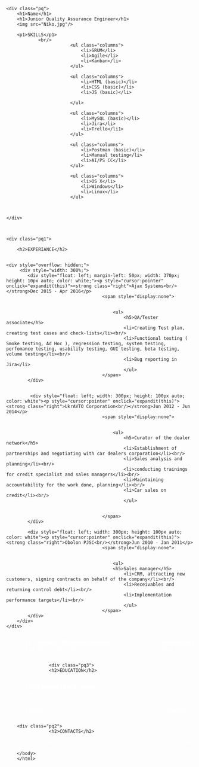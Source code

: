 <!DOCTYPE html>
<!DOCTYPE html>
<html>
<head>
	<title> Name CV</title>
	<link rel="stylesheet" type="text/css" href="body5.css">
	<script type="text/javascript">

var ns6=document.getElementById&&!document.all?1:0
			var head="display:''"
			var folder=''
			function expandit(curobj)
			{
			folder=ns6?curobj.nextSibling.nextSibling.style:document.all[curobj.sourceIndex+1].style
			if (folder.display=="none")
			folder.display=""
			else
			folder.display="none"
			}
	</script>
</head>


<body>

	<div class="pq">
		<h1>Name</h1>
		<h1>Junior Quality Assurance Engineer</h1>
		<img src="Niko.jpg"/>

		<p1>SKILLS</p1>
				<br/>
							<ul class="columns">
								<li>SRUM</li>
								<li>Agile</li>
								<li>Kanban</li>
							</ul>

							<ul class="columns">
								<li>HTML (basic)</li>
								<li>CSS (basic)</li>
								<li>JS (basic)</li>
				
							</ul>

							<ul class="columns">
								<li>MySQL (basic)</li>
								<li>Jira</li>
								<li>Trello</li1>
							</ul>

							<ul class="columns">
								<li>Postman (basic)</li>
								<li>Manual testing</li>
								<li>AI/PS CC</li>
							</ul>

							<ul class="columns">
								<li>OS X</li>
								<li>Windows</li>
								<li>Linux</li>
							</ul>

							
  								
	</div>



	<div class="pq1">

		<h2>EXPERIANCE</h2>

							
	<div style="overflow: hidden;">
   		 <div style="width: 300%;">
        	<div style="float: left; margin-left: 50px; width: 370px; height: 10px auto; color: white;"><p style="cursor:pointer" onclick="expandit(this)"><strong class="right">Ajax Systems<br/></strong>Dec 2015 - Apr 2016</p>
										<span style="display:none">
										
									
											<ul>
												<h5>QA/Tester associate</h5>
												<li>Creating Test plan, creating test cases and check-lists</li><br/>
												<li>Functional testing ( Smoke testing, Ad Hoc ), regression testing, system testing, perfomance testing, usability testing, GUI testing, beta testing, volume testing</li><br/>
												<li>Bug reporting in Jira</li>
												</ul>
										</span>
			</div>


       		 <div style="float: left; width: 300px; height: 100px auto; color: white"><p style="cursor:pointer" onclick="expandit(this)"><strong class="right">UkrAVTO Corporation<br/></strong>Jun 2012 - Jun 2014</p>
										<span style="display:none">
										
									
											<ul>
												<h5>Curator of the dealer network</h5>
												<li>Establishment of partnerships and negotiating with car dealers corporation</li><br/>
												<li>Sales analysis and planning</li><br/>
												<li>conducting trainings for credit specialist and sales managers</li><br/>
												<li>Maintaining accountability for the work done, planning</li><br/>
												<li>Car sales on credit</li><br/>
												</ul>

										
										</span>
			</div>

        	<div style="float: left; width: 300px; height: 100px auto; color: white"><p style="cursor:pointer" onclick="expandit(this)"><strong class="right">Obolon PJSC<br/></strong>Jun 2010 - Jan 2011</p>
										<span style="display:none">
										
									
											<ul>
											<h5>Sales manager</h5>
												<li>CRM, attracting new customers, signing contracts on behalf of the company</li><br/>
												<li>Receivables and returning control debt</li><br/>
												<li>Implementation performance targets</li><br/>
												</ul>								
										</span>
			</div>
		</div>
	</div>
		
<div style="overflow: hidden;">
   		 <div style="width: 300%;">
        	<div style="float: left; margin-left: 50px; width: 370px; height: 10px auto; color: white;"><p style="cursor:pointer" onclick="expandit(this)"><strong class="right">SE "Ukrainian SRI NaftoGazInform"<br/></strong>Aug 2008 - May 2010</p>
										<span style="display:none">
										
									
											<ul>
											<h5>Chief Accountant</h5>
												<li>Financial Statements</li><br/>
												<li>organization, control and analysis of financial and tax reporting</li><br/>
												<li>planning and control of financial transactions, work with banks and loans</li><br/>
												<li>cooperation with controlling authorities (Ministry of Energy and Mines, the State Treasury of Ukraine)</li>
												</ul>
										</span>
</div>
	</div>

<div style="overflow: hidden;">
   		 <div style="width: 300%;">
        	<div style="float: left; width: 300px; height: 100px auto; color: white;"><p style="cursor:pointer" onclick="expandit(this)"><strong class="right">Restaurant Vis-à-Vis<br/></strong>May 2006 - Jun 2007</p>
										<span style="display:none">
										
									
											<ul>
											<h5>Assistant Manager</h5>
												<li>Control and organization of the restaurant</li><br/>
												<li>Interaction with the services providing restaurant services</li><br/>
												<li>Budget monitoring, revenue and cost of the restaurant. Monitoring their implementation and optimization</li><br/>
												<li>Interaction with suppliers and state agencies</li>
												</ul>
										</span>
			</div>
		</div>
</div></div>


  								
</div>



					<div class="pq3">
					<h2>EDUCATION</h2>


<div style="overflow: hidden;">
   		 <div style="width: 300%;">
        	<div style="float: left; margin-left: 50px; width: 370px; height: 10px auto; color: white;"><p style="cursor:pointer" onclick="expandit(this)"><strong class="right2">KNEU named after V. Hetman<br/></strong>Sep 2006 - Oct 2009</p>
										<span style="display:none">
										
											<ul>
												<h5>Bachelor dergree</h5>
												<li>Faculty "Economics and Management"</li>
												</ul>
										</span>
			</div>

       		 <div style="float: left; margin-left: 300px; width: 300px; height: 100px auto; color: white"><p style="cursor:pointer" onclick="expandit(this)"><strong class="right"> NTUU "KPI"<br/></strong>Sep 2004 - Jun 2006</p>
										<span style="display:none">
										
											<ul>
												<li>Faculty  "Energy Saving and Energy Management"</li>
												</ul>
										</span>
</div>

</div>


</div>

<div style="overflow: hidden;">
   		 <div style="width: 300%;">
        	<div style="float: left; margin-left: 50px; width: 370px; height: 10px auto; color: white;"><p style="cursor:pointer" onclick="expandit(this)"><strong class="right">English<br/></strong></p>
										<span style="display:none">
										
											<ul>
												<li>intermediate</li>

											</ul>
										
										</span>
</div>
	</div>

<div style="overflow: hidden;">
   		 <div style="width: 300%;">
        	<div style="float: left; width: 300px; height: 100px auto; color: white;"><p style="cursor:pointer" onclick="expandit(this)"><strong class="right">Ukrainian<br/></strong></p>
										<span style="display:none">
										

										<ul>
												<li>native</li>

											</ul>
									
										</span>
			</div>
		</div>



		<div style="overflow: hidden;">
   		 <div style="width: 300%;">
        	<div style="float: left; width: 300px; height: 100px auto; color: white;"><p style="cursor:pointer" onclick="expandit(this)"><strong class="right1">Russian<br/></strong></p>
										<span style="display:none">
										
										<ul>
												<li>fluent</li>

											</ul>
											
										</span>
			</div>
		</div>



</div></div></div></div>


		<div class="pq2">
					<h2>CONTACTS</h2>


<div style="overflow: hidden;">
    <div style="width: 1000%;">
        <div style="float: left; margin-left: 100px; width: 370px; height: 10px auto; color: white;">Cell: +38 (097) 682 73 34</div>
        <div style="float: left; width: 300px; text-align: left; height: 100px auto; color: white">e-mail: n@gmail.com</div>
        <div style="float: left; margin-left: 0px; width: 300px; height: 100px auto; color: white">Skype: n</div>
    </div>
</div></div>


		</body>
		</html>
